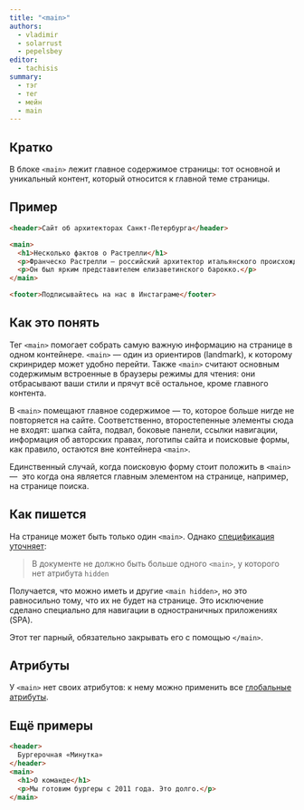 ```yaml
---
title: "<main>"
authors:
  - vladimir
  - solarrust
  - pepelsbey
editor:
  - tachisis
summary:
  - тэг
  - тег
  - мейн
  - main
---
```


## Кратко

В блоке `<main>` лежит главное содержимое страницы: тот основной и уникальный контент, который относится к главной теме страницы.

## Пример

```html
<header>Сайт об архитекторах Санкт-Петербурга</header>

<main>
  <h1>Несколько фактов о Растрелли</h1>
  <p>Франческо Растрелли — российский архитектор итальянского происхождения.</p>
  <p>Он был ярким представителем елизаветинского барокко.</p>
</main>

<footer>Подписывайтесь на нас в Инстаграме</footer>
```

## Как это понять

Тег `<main>` помогает собрать самую важную информацию на странице в одном контейнере. `<main>` — один из ориентиров (landmark), к которому скринридер может удобно перейти. Также `<main>` считают основным содержимым встроенные в браузеры режимы для чтения: они отбрасывают ваши стили и прячут всё остальное, кроме главного контента.

В `<main>` помещают главное содержимое — то, которое больше нигде не повторяется на сайте. Соответственно, второстепенные элементы сюда не входят: шапка сайта, подвал, боковые панели, ссылки навигации, информация об авторских правах, логотипы сайта и поисковые формы, как правило, остаются вне контейнера `<main>`.

Единственный случай, когда поисковую форму стоит положить в `<main>` —  это когда она является главным элементом на странице, например, на странице поиска.

## Как пишется

На странице может быть только один `<main>`. Однако [спецификация уточняет](https://html.spec.whatwg.org/multipage/grouping-content.html#the-main-element):

> В документе не должно быть больше одного `<main>`, у которого нет атрибута `hidden`

Получается, что можно иметь и другие `<main hidden>`, но это равносильно тому, что их не будет на странице. Это исключение сделано специально для навигации в одностраничных приложениях (SPA).

Этот тег парный, обязательно закрывать его с помощью `</main>`.

## Атрибуты

У `<main>` нет своих атрибутов: к нему можно применить все [глобальные атрибуты](/html/doka/global-attrs).

## Ещё примеры

```html
<header>
  Бургерочная «Минутка»
</header>
<main>
  <h1>О команде</h1>
  <p>Мы готовим бургеры с 2011 года. Это долго.</p>
</main>
```

